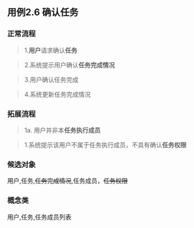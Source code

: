 ## 用例2.6 确认任务



### 正常流程


>1.**用户**请求确认**任务**

>2.系统提示用户确认**任务完成情况**

>3.用户确认任务完成

>4.系统更新任务完成情况

### 拓展流程

>1a. 用户并非本**任务执行成员**

>1.系统提示该用户不属于任务执行成员，不具有确认**任务权限**

### 候选对象

用户,任务,~~任务完成情况~~,任务成员，~~任务权限~~

### 概念类

用户,任务,任务成员列表


